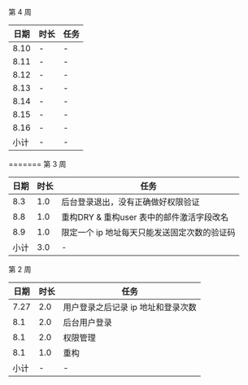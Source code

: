 第 4 周

日期 | 时长 | 任务
---- | ---- | ----
8.10 | -  | -
8.11 | - | -
8.12 | - | -
8.13 | - | -
8.14 | - | -
8.15 | - | -
8.16 | - | -
小计  | - | -

=======
第 3 周

日期 | 时长 | 任务
---- | ---- | ----
8.3 | 1.0 | 后台登录退出，没有正确做好权限验证
8.8 | 1.0 | 重构DRY & 重构user 表中的邮件激活字段改名
8.9 | 1.0 | 限定一个 ip 地址每天只能发送固定次数的验证码
小计  | 3.0 | -

第 2 周

日期 | 时长 | 任务
---- | ---- | ----
7.27 | 2.0 | 用户登录之后记录 ip 地址和登录次数
8.1 | 2.0 | 后台用户登录
8.1 | 2.0 | 权限管理
8.1 | 1.0 | 重构
小计 | - | -
